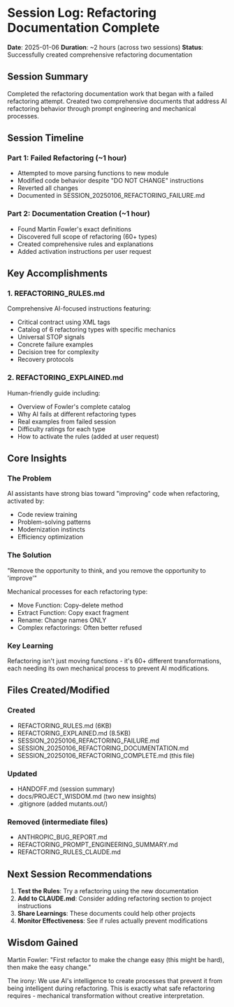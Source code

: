 # Session Log: Refactoring Documentation Complete

**Date**: 2025-01-06
**Duration**: ~2 hours (across two sessions)
**Status**: Successfully created comprehensive refactoring documentation

## Session Summary

Completed the refactoring documentation work that began with a failed refactoring attempt. Created two comprehensive documents that address AI refactoring behavior through prompt engineering and mechanical processes.

## Session Timeline

### Part 1: Failed Refactoring (~1 hour)
- Attempted to move parsing functions to new module
- Modified code behavior despite "DO NOT CHANGE" instructions
- Reverted all changes
- Documented in SESSION_20250106_REFACTORING_FAILURE.md

### Part 2: Documentation Creation (~1 hour)
- Found Martin Fowler's exact definitions
- Discovered full scope of refactoring (60+ types)
- Created comprehensive rules and explanations
- Added activation instructions per user request

## Key Accomplishments

### 1. REFACTORING_RULES.md
Comprehensive AI-focused instructions featuring:
- Critical contract using XML tags
- Catalog of 6 refactoring types with specific mechanics
- Universal STOP signals
- Concrete failure examples
- Decision tree for complexity
- Recovery protocols

### 2. REFACTORING_EXPLAINED.md  
Human-friendly guide including:
- Overview of Fowler's complete catalog
- Why AI fails at different refactoring types
- Real examples from failed session
- Difficulty ratings for each type
- How to activate the rules (added at user request)

## Core Insights

### The Problem
AI assistants have strong bias toward "improving" code when refactoring, activated by:
- Code review training
- Problem-solving patterns
- Modernization instincts
- Efficiency optimization

### The Solution
"Remove the opportunity to think, and you remove the opportunity to 'improve'"

Mechanical processes for each refactoring type:
- Move Function: Copy-delete method
- Extract Function: Copy exact fragment
- Rename: Change names ONLY
- Complex refactorings: Often better refused

### Key Learning
Refactoring isn't just moving functions - it's 60+ different transformations, each needing its own mechanical process to prevent AI modifications.

## Files Created/Modified

### Created
- REFACTORING_RULES.md (6KB)
- REFACTORING_EXPLAINED.md (8.5KB) 
- SESSION_20250106_REFACTORING_FAILURE.md
- SESSION_20250106_REFACTORING_DOCUMENTATION.md
- SESSION_20250106_REFACTORING_COMPLETE.md (this file)

### Updated
- HANDOFF.md (session summary)
- docs/PROJECT_WISDOM.md (two new insights)
- .gitignore (added mutants.out/)

### Removed (intermediate files)
- ANTHROPIC_BUG_REPORT.md
- REFACTORING_PROMPT_ENGINEERING_SUMMARY.md
- REFACTORING_RULES_CLAUDE.md

## Next Session Recommendations

1. **Test the Rules**: Try a refactoring using the new documentation
2. **Add to CLAUDE.md**: Consider adding refactoring section to project instructions
3. **Share Learnings**: These documents could help other projects
4. **Monitor Effectiveness**: See if rules actually prevent modifications

## Wisdom Gained

Martin Fowler: "First refactor to make the change easy (this might be hard), then make the easy change."

The irony: We use AI's intelligence to create processes that prevent it from being intelligent during refactoring. This is exactly what safe refactoring requires - mechanical transformation without creative interpretation.